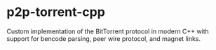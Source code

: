 # p2p-torrent-cpp
Custom implementation of the BitTorrent protocol in modern C++ with support for bencode parsing, peer wire protocol, and magnet links.

